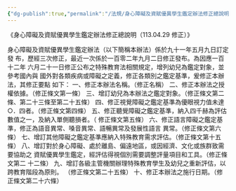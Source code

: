 ```yaml
---
{"dg-publish":true,"permalink":"/法規/身心障礙及資賦優異學生鑑定辦法修正總說明（113.04.29 修正）/"}
---
```


《身心障礙及資賦優異學生鑑定辦法修正總說明（113.04.29 修正）》

身心障礙及資賦優異學生鑑定辦法（以下簡稱本辦法）係於九十一年五月九日訂定發
布，歷經三次修正，最近一次係於一百零二年九月二日修正發布。為因應一百十二年
六月二十一日修正公布之特殊教育法相關規定，增列幼兒為鑑定對象，並參考國內與
國外對各類疾病或障礙之定義，修正各類別之鑑定基準，爰修正本辦法，其修正要點
如下：
一、修正本辦法名稱。（修正名稱）
二、修正本辦法之授權依據。（修正條文第一條）
三、增訂幼兒為本辦法之鑑定對象。（修正條文第二條、第二十三條至第二十五條）
四、修正視覺障礙之鑑定基準為優眼視力值未達○．四者。（修正條文第四條）
五、修正聽覺障礙之鑑定基準，納入四千赫為評估數值之一，及納入單側聽損者。（
    修正條文第五條）
六、修正語言障礙之鑑定基準，修正為語音異常、嗓音異常、語暢異常及發展性語言
    異常。（修正條文第六條）
七、增訂其他障礙之鑑定基準應納入特殊教育需求評估。（修正條文第十五條）
八、增訂對於身心障礙、處於離島、偏遠地區，或因經濟、文化或族群致需要協助之
    資賦優異學生鑑定，經評估得視個別需要調整評量項目和工具。（修正條文第二
    十二條）
九、增訂各級主管機關辦理特殊教育學生及幼兒之重新評估，以跨教育階段為原則。
    （修正條文第二十五條）
十、修正本辦法之施行日期。（修正條文第二十六條）